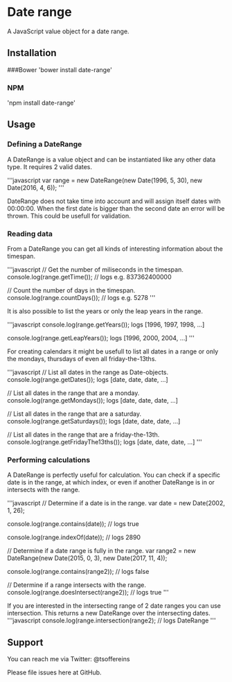 # Date range
A JavaScript value object for a date range.

## Installation

###Bower
'bower install date-range'

### NPM
'npm install date-range'

## Usage

### Defining a DateRange
A DateRange is a value object and can be instantiated like any other data type. It requires 2 valid dates.

'''javascript
var range = new DateRange(new Date(1996, 5, 30), new Date(2016, 4, 6));
'''

DateRange does not take time into account and will assign itself dates with 00:00:00. When the first date is bigger than the second date an error will be thrown. This could be usefull for validation.

### Reading data
From a DateRange you can get all kinds of interesting information about the timespan.

'''javascript
// Get the number of miliseconds in the timespan.
console.log(range.getTime()); // logs e.g. 837362400000

// Count the number of days in the timespan.
console.log(range.countDays()); // logs e.g. 5278
'''

It is also possible to list the years or only the leap years in the range.

'''javascript
console.log(range.getYears()); logs [1996, 1997, 1998, ...]

console.log(range.getLeapYears()); logs [1996, 2000, 2004, ...]
'''

For creating calendars it might be usefull to list all dates in a range or only the mondays, thursdays of even all friday-the-13ths.

'''javascript
// List all dates in the range as Date-objects.
console.log(range.getDates()); logs [date, date, date, ...]

// List all dates in the range that are a monday.
console.log(range.getMondays()); logs [date, date, date, ...]

// List all dates in the range that are a saturday.
console.log(range.getSaturdays()); logs [date, date, date, ...]

// List all dates in the range that are a friday-the-13th.
console.log(range.getFridayThe13ths()); logs [date, date, date, ...]
'''

### Performing calculations
A DateRange is perfectly useful for calculation. You can check if a specific date is in the range, at which index, or even if another DateRange is in or intersects with the range.

'''javascript
// Determine if a date is in the range.
var date = new Date(2002, 1, 26);

console.log(range.contains(date)); // logs true

console.log(range.indexOf(date)); // logs 2890

// Determine if a date range is fully in the range.
var range2 = new DateRange(new Date(2015, 0, 3), new Date(2017, 11, 4));

console.log(range.contains(range2)); // logs false

// Determine if a range intersects with the range.
console.log(range.doesIntersect(range2)); // logs true
'''

If you are interested in the intersecting range of 2 date ranges you can use intersection. This returns a new DateRange over the intersecting dates. 
'''javascript
console.log(range.intersection(range2); // logs DateRange
'''

## Support

You can reach me via Twitter: @tsoffereins

Please file issues here at GitHub.
